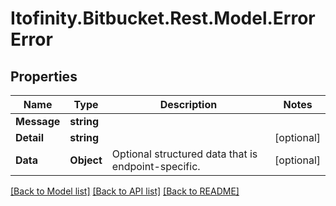 # Itofinity.Bitbucket.Rest.Model.ErrorError
## Properties

Name | Type | Description | Notes
------------ | ------------- | ------------- | -------------
**Message** | **string** |  | 
**Detail** | **string** |  | [optional] 
**Data** | **Object** | Optional structured data that is endpoint-specific. | [optional] 

[[Back to Model list]](../README.md#documentation-for-models) [[Back to API list]](../README.md#documentation-for-api-endpoints) [[Back to README]](../README.md)

